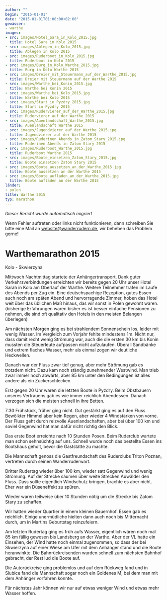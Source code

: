 ```yaml
---
author: ""
begin: "2015-01-01"
date: "2015-01-01T01:00:00+02:00"
gewässer:
- warthe
images:
- src: images/Hotel_Sara_in_Kolo_2015.jpg
  title: Hotel Sara in Kolo 2015
- src: images/Ablegen_in_Kolo_2015.jpg
  title: Ablegen in Kolo 2015
- src: images/Ruderboot_in_Kolo_2015.jpg
  title: Ruderboot in Kolo 2015
- src: images/Burg_in_Kolo_Warthe_2015.jpg
  title: Burg in Kolo Warthe 2015
- src: images/Dreier_mit_Steuermann_auf_der_Warthe_2015.jpg
  title: Dreier mit Steuermann auf der Warthe 2015
- src: images/Warthe_bei_Konin_2015.jpg
  title: Warthe bei Konin 2015
- src: images/Warthe_bei_Kolo_2015.jpg
  title: Warthe bei Kolo 2015
- src: images/Start_in_Pyzdry_2015.jpg
  title: Start in Pyzdry 2015
- src: images/Rudervierer_auf_der_Warthe_2015.jpg
  title: Rudervierer auf der Warthe 2015
- src: images/Auenlandschaft_Warthe_2015.jpg
  title: Auenlandschaft Warthe 2015
- src: images/Jugendvierer_auf_der_Warthe_2015.jpg
  title: Jugendvierer auf der Warthe 2015
- src: images/Ruderinen_Abends_in_Zatom_Stary_2015.jpg
  title: Ruderinen Abends in Zatom Stary 2015
- src: images/Ruderboot_Warthe_2015.jpg
  title: Ruderboot Warthe 2015
- src: images/Boote_einsetzen_Zatom_Stary_2015.jpg
  title: Boote einsetzen Zatom Stary 2015
- src: images/Boote_aussetzen_an_der_Warthe_2015.jpg
  title: Boote aussetzen an der Warthe 2015
- src: images/Boote_aufladen_an_der_Warthe_2015.jpg
  title: Boote aufladen an der Warthe 2015
länder:
- polen
title: Warthe 2015
typ: marathon
---
```



*Dieser Bericht wurde automatisch migriert*

Wenn Fehler auftreten oder links nicht funktionieren, dann schreiben Sie bitte eine Mail an website@wanderrudern.de, wir beheben das Problem gerne!



# Warthemarathon 2015


Kolo - Skwierzyna

Mittwoch Nachtmittag startete der Anhängertransport. Dank guter Verkehrsverbindungen erreichten wir bereits gegen 20 Uhr unser Hotel Sarah in Kolo am Oberlauf der Warthe. Weitere Teilnehmer trafen im Laufe des Abends per Zug ein. Eine deutschspachige Rezeption, gutes Essen auch noch am späten Abend und hervorragende Zimmer, hoben das Hotel weit über das üblichen Maß hinaus, das wir sonst in Polen gewohnt waren. (bisherige Erfahrungen waren bisher es ist besser einfache Pensionen zu nehmen, die sind oft qualitativ den Hotels in den meisten Belangen überlegen)

Am nächsten Morgen ging es bei strahlendem Sonnenschein los, leider mit wenig Wasser. Im Vergleich zum Vorjahr fehlte mindestens 1m. Nicht nur, dass damit recht wenig Strömung war, auch die die ersten 30 km bis Konin mussten die Steuerleute aufpassen nicht aufzulaufen. Überall Sandbänke und extrem flaches Wasser, mehr als einmal zogen wir deutliche Heckwellen.

Danach war der Fluss zwar tief genug, aber mehr Strömung gab es trotzdem nicht. Dazu kam noch ständig zunehmender Westwind. Man trieb zwar immer noch abwärts, aber 85 km unter den Bedingungen ist alles andere als ein Zuckerschlecken.

Erst gegen 20 Uhr waren die letzten Boote in Pyzdry. Beim Obstbauern unseres Vertrauens gab es wie immer reichlich Abendessen. Danach verzogen sich die meisten schnell in ihre Betten.

7:30 Frühstück, früher ging nicht. Gut gestärkt ging es auf den Fluss. Bewölkter Himmel aber kein Regen, aber wieder 4 Windstärken von vorne. Der Fluss geht durch reizvolle Auenlandschaften, aber bei über 100 km und soviel Gegenwind hat man dafür nicht richtig den Blick.

Das erste Boot erreichte nach 10 Stunden Posen. Beim Ruderclub wartete man schon sehnsüchtig auf uns. Schnell wurde noch das bestellte Essen ins Bootshaus geholt, bevor die Gaststätte zu machte.

Die Mannschaft genoss die Gastfreundschaft des Ruderclubs Triton Poznan, vertreten durch seinen Wanderruderwart.

Dritter Rudertag wieder über 100 km, wieder satt Gegenwind und wenig Strömung. Auf der Strecke säumen über weite Strecken Auwälder den Fluss. Dass sollte eigentlich Windschutz bringen, brachte es aber nicht. Eher war ein Düseneffekt zu spüren.

Wieder waren teilweise über 10 Stunden nötig um die Strecke bis Zatom Stary zu schaffen.

Wir hatten wieder Quartier in einem kleinen Bauernhof. Essen gab es reichlich. Einige unermüdliche hielten dann auch noch bis Mitternacht durch, um in Martins Geburtstag reinzufeiern.

Am letzten Rudertag ging es früh aufs Wasser, eigentlich wären noch mal 85 km fällig gewesen bis Landsberg an der Warthe. Aber der VL hatte ein Einsehen, der Wind hatte noch einmal zugenommen, so dass der bei Skwierzyna auf einer Wiese am Ufer mit dem Anhänger stand und die Boote heranwinkte. Die Bahnrückreisenden wurden schnell zum nächsten Bahnhof gebracht, der Rest lud die Boote auf.

Die Autorückreise ging problemlos und auf dem Rückweg fand und in Slubice fand die Mannschaft sogar noch ein Goldenes M, bei dem man mit dem Anhänger vorfahren konnte.

Für nächstes Jahr können wir nur auf etwas weniger Wind und etwas mehr Wasser hoffen.